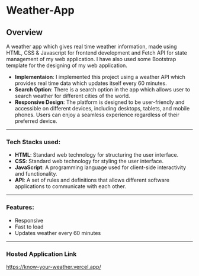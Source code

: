 # Weather-App

## Overview
A weather app which gives real time weather information, made using HTML, CSS & Javascript for frontend development and Fetch API for state management of my web application. I have also used some Bootstrap template for the designing of my web application.
<br>
- **Implementaion**: I implemented this project using a weather API which provides real time data which updates itself every 60 minutes.
- **Search Option**: There is a search option in the app which allows user to search weather for different cities of the world.
- **Responsive Design**: The platform is designed to be user-friendly and accessible on different devices, including desktops, tablets, and mobile phones. Users can enjoy a seamless experience regardless of their preferred device.
___
### Tech Stacks used:
- **HTML**: Standard web technology for structuring the user interface.
- **CSS**: Standard web technology for styling the user interface.
- **JavaScript**: A programming language used for client-side interactivity and functionality.
- **API**: A set of rules and definitions that allows different software applications to communicate with each other.
___
### Features:
- Responsive
- Fast to load
- Updates weather every 60 minutes
___
### Hosted Application Link
https://know-your-weather.vercel.app/
